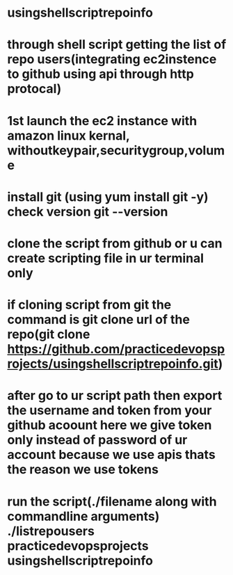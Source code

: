# usingshellscriptrepoinfo
# through shell script getting the list of repo users(integrating ec2instence to github using api through http protocal)
# 1st launch the ec2 instance with amazon linux kernal, withoutkeypair,securitygroup,volume
# install git (using yum install git -y) check version git --version
# clone the script from github or u can create scripting file in ur terminal only
# if cloning script from git the command is git clone url of the repo(git clone https://github.com/practicedevopsprojects/usingshellscriptrepoinfo.git)
# after go to ur script path then export the username and token from your github acoount here we give token only instead of password of ur account because we use apis thats the reason we use tokens
# run the script(./filename along with commandline arguments) ./listrepousers practicedevopsprojects usingshellscriptrepoinfo
# 
